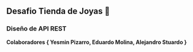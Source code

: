 ## Desafio Tienda de Joyas 💍

### Diseño de API REST

**Colaboradores { Yesmin Pizarro, Eduardo Molina, Alejandro Stuardo }**